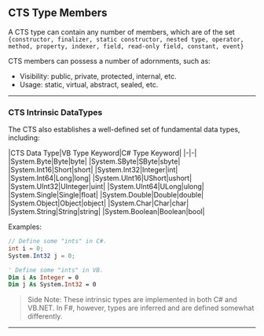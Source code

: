 ## CTS Type Members

A CTS type can contain any number of members, which are of the set
`{constructor, finalizer, static constructor, nested type, operator, 
method, property, indexer, field, read-only field, constant, event}`

CTS members can possess a number of adornments, such as:
* Visibility: public, private, protected, internal, etc.
* Usage: static, virtual, abstract, sealed, etc.

---

### CTS Intrinsic DataTypes

The CTS also establishes a well-defined set of fundamental data 
types, including:

|CTS Data Type|VB Type Keyword|C# Type Keyword|
|-|-|
|System.Byte|Byte|byte|
|System.SByte|SByte|sbyte|
|System.Int16|Short|short|
|System.Int32|Integer|int|
|System.Int64|Long|long|
|System.UInt16|UShort|ushort|
|System.UInt32|UInteger|uint|
|System.UInt64|ULong|ulong|
|System.Single|Single|float|
|System.Double|Double|double|
|System.Object|Object|object|
|System.Char|Char|char|
|System.String|String|string|
|System.Boolean|Boolean|bool|

Examples:

```csharp
// Define some "ints" in C#.
int i = 0;
System.Int32 j = 0;
```

```vb
' Define some "ints" in VB.
Dim i As Integer = 0
Dim j As System.Int32 = 0
```

> Side Note: These intrinsic types are implemented in both C# and
> VB.NET. In F#, however, types are inferred and are defined somewhat 
> differently.

---
